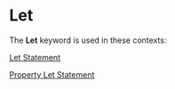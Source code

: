 
# Let <keyword>

The  **Let** keyword is used in these contexts:

 [Let Statement](da1ec875-3c6a-b66d-a85f-bbf33f9a307a.md)

 [Property Let Statement](ecc8c277-ca44-add3-81c9-262219b1f7d6.md)

